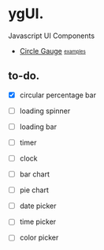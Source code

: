 # ygUI. 
Javascript UI Components

- [Circle Gauge](./CircleGauge) <sub><sup>[examples](https://yeonjuan.github.io/ygui/circlegauge.html)</sup></sub>

## to-do.  
- [x] circular percentage bar
- [ ] loading spinner
- [ ] loading bar
- [ ] timer
- [ ] clock
- [ ] bar chart
- [ ] pie chart
- [ ] date picker
- [ ] time picker
- [ ] color picker

